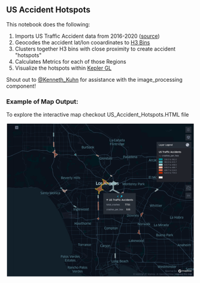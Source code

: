 ## US Accident Hotspots

This notebook does the following:

1. Imports US Traffic Accident data from 2016-2020 (<a href="https://www.kaggle.com/sobhanmoosavi/us-accidents">source</a>) 
2. Geocodes the accident lat/lon cooardinates to <a href="https://eng.uber.com/h3/">H3 Bins</a>
3. Clusters together H3 bins with close proximity to create accident "hotspots"
4. Calculates Metrics for each of those Regions
5. Visualize the hotspots within <a href="https://kepler.gl/">Kepler GL</a>

Shout out to <a href="https://github.com/polar2">@Kenneth_Kuhn</a> for assistance with the image_processing component! 

### Example of Map Output:
To explore the interactive map checkout US_Accident_Hotspots.HTML file

<img src="images/hotspots.png?raw=true"/>
